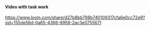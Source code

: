 #### Video with task work
https://www.loom.com/share/d27b8bb798b740109317cfa6e0cc72e9?sid=155de56d-0a65-4366-8958-2ac3e0755671
